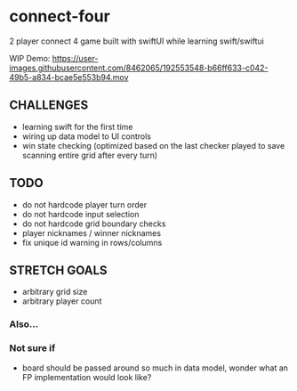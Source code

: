 # connect-four
2 player connect 4 game built with swiftUI while learning swift/swiftui

WIP Demo:
https://user-images.githubusercontent.com/8462065/192553548-b66ff633-c042-49b5-a834-bcae5e553b94.mov

## CHALLENGES

- learning swift for the first time
- wiring up data model to UI controls
- win state checking (optimized based on the last checker played to save scanning entire grid after every turn)

## TODO

- do not hardcode player turn order
- do not hardcode input selection
- do not hardcode grid boundary checks
- player nicknames / winner nicknames
- fix unique id warning in rows/columns

## STRETCH GOALS

- arbitrary grid size
- arbitrary player count

### Also...

### Not sure if
- board should be passed around so much in data model, wonder what an FP implementation would look like?



